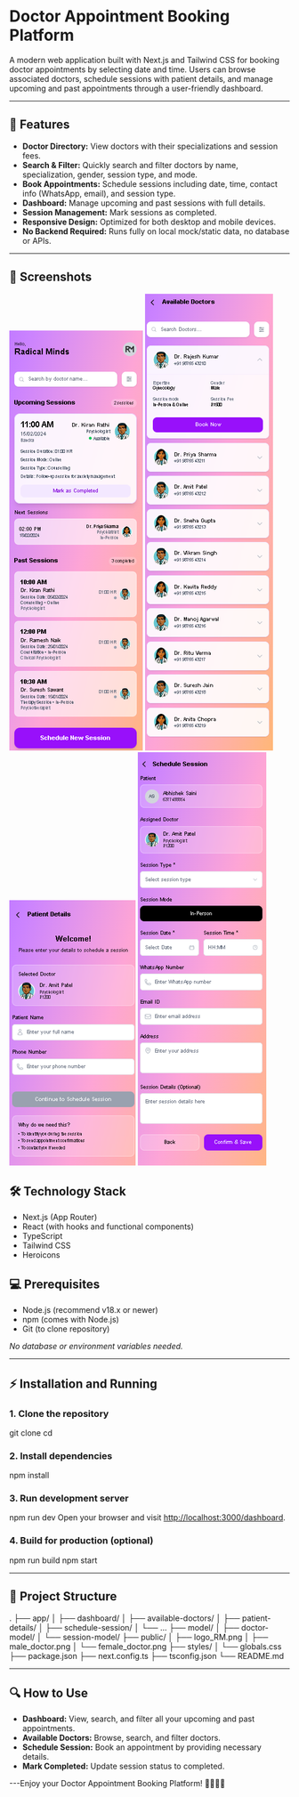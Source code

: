 # Doctor Appointment Booking Platform

A modern web application built with Next.js and Tailwind CSS for booking doctor appointments by selecting date and time. Users can browse associated doctors, schedule sessions with patient details, and manage upcoming and past appointments through a user-friendly dashboard.

---

## 🚀 Features

- **Doctor Directory:** View doctors with their specializations and session fees.
- **Search & Filter:** Quickly search and filter doctors by name, specialization, gender, session type, and mode.
- **Book Appointments:** Schedule sessions including date, time, contact info (WhatsApp, email), and session type.
- **Dashboard:** Manage upcoming and past sessions with full details.
- **Session Management:** Mark sessions as completed.
- **Responsive Design:** Optimized for both desktop and mobile devices.
- **No Backend Required:** Runs fully on local mock/static data, no database or APIs.

---

## 📸 Screenshots

![Dashboard Screenshot](./test/public/dashboard_screenshot.png)
![Booking Screen](./test/public/booking_screenshot.png)
![Patient Details Screen](./test/public/patient_details_screenshot.png)
![Schedule Session Screen](./test/public/schedule_session_screenshot.png)

## 🛠 Technology Stack

- Next.js (App Router)
- React (with hooks and functional components)
- TypeScript
- Tailwind CSS
- Heroicons

## 💻 Prerequisites

- Node.js (recommend v18.x or newer)
- npm (comes with Node.js)
- Git (to clone repository)

_No database or environment variables needed._

---

## ⚡ Installation and Running

### 1. Clone the repository

git clone <your-repo-url>
cd <your-project-folder>

### 2. Install dependencies

npm install

### 3. Run development server

npm run dev
Open your browser and visit [http://localhost:3000/dashboard](http://localhost:3000/dashboard).

### 4. Build for production (optional)

npm run build
npm start

---

## 📁 Project Structure

.
├── app/
│ ├── dashboard/
│ ├── available-doctors/
│ ├── patient-details/
│ ├── schedule-session/
│ └── ...
├── model/
│ ├── doctor-model/
│ └── session-model/
├── public/
│ ├── logo_RM.png
│ ├── male_doctor.png
│ └── female_doctor.png
├── styles/
│ └── globals.css
├── package.json
├── next.config.ts
├── tsconfig.json
└── README.md

---

## 🔍 How to Use

- **Dashboard:** View, search, and filter all your upcoming and past appointments.
- **Available Doctors:** Browse, search, and filter doctors.
- **Schedule Session:** Book an appointment by providing necessary details.
- **Mark Completed:** Update session status to completed.

---Enjoy your Doctor Appointment Booking Platform! 👨‍⚕️👩‍⚕️
